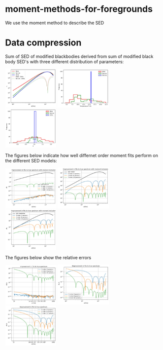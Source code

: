 # moment-methods-for-foregrounds

We use the moment method to describe the SED 

# Data compression

Sum of SED of modified blackbodies derived from sum of modified black body SED's with three different distribution of parameters:

<img src="https://github.com/adityarotti/moment-methods-for-foregrounds/blob/master/figures/data_compression/model_sed.jpeg" alt="Alpha distribution" width="33%" ></img>
<img src="https://github.com/adityarotti/moment-methods-for-foregrounds/blob/master/figures/data_compression/T_distribution.jpeg" alt="T distribution" width="33%"></img>
<img src="https://github.com/adityarotti/moment-methods-for-foregrounds/blob/master/figures/data_compression/alpha_distribution.jpeg" alt="Alpha distribution" width="33%"></img>


The figures below indicate how well differnet order moment fits perform on the different SED models:

<img src="https://github.com/adityarotti/moment-methods-for-foregrounds/blob/master/figures/data_compression/improvement_in_fits_delta_sed.jpeg" alt="Alpha distribution" width="33%"></img>
<img src="https://github.com/adityarotti/moment-methods-for-foregrounds/blob/master/figures/data_compression/improvement_in_fits_wide_sed.jpeg" alt="Alpha distribution" width="33%"></img>
<img src="https://github.com/adityarotti/moment-methods-for-foregrounds/blob/master/figures/data_compression/improvement_in_fits_narrow_sed.jpeg" alt="Alpha distribution" width="33%"></img>

The figures below show the relative errors

<img src="https://github.com/adityarotti/moment-methods-for-foregrounds/blob/master/figures/data_compression/relative_error_with_taylor_order_delta_sed.jpeg" alt="Alpha distribution" width="33%"></img>
<img src="https://github.com/adityarotti/moment-methods-for-foregrounds/blob/master/figures/data_compression/relative_error_with_taylor_order_wide_sed.jpeg" alt="Alpha distribution" width="33%"></img>
<img src="https://github.com/adityarotti/moment-methods-for-foregrounds/blob/master/figures/data_compression/relative_error_with_taylor_order_narrow_sed.jpeg" alt="Alpha distribution" width="33%"></img>
